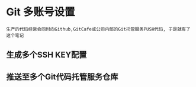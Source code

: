 # Git 多账号设置
    生产的代码经常会同时向Github,GitCafe或公司内部的Git托管服务PUSH代码, 于是就有了这个笔记

## 生成多个SSH KEY配置

## 推送至多个Git代码托管服务仓库
